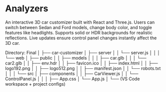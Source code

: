 # Analyzers
An interactive 3D car customizer built with React and Three.js. Users can switch between Sedan and Ford models, change body color, and toggle features like headlights. Supports solid or HDR backgrounds for realistic reflections. Live updates ensure control panel changes instantly affect the 3D car.

Directory:
Final
│
├── car-customizer
│   ├── server
│   │   └── server.js
│   │
│   └── web
│       ├── public
│       │   ├── models
│       │   │   ├── car.glb
│       │   │   └── car2.glb
│       │   ├── env.hdr
│       │   ├── favicon.ico
│       │   ├── index.html
│       │   ├── logo192.png
│       │   ├── logo512.png
│       │   ├── manifest.json
│       │   └── robots.txt
│       │
│       └── src
│           ├── components
│           │   ├── CarViewer.js
│           │   └── ControlPanel.js
│           │
│           ├── App.css
│           └── App.js
│
└── (VS Code workspace + project configs)
